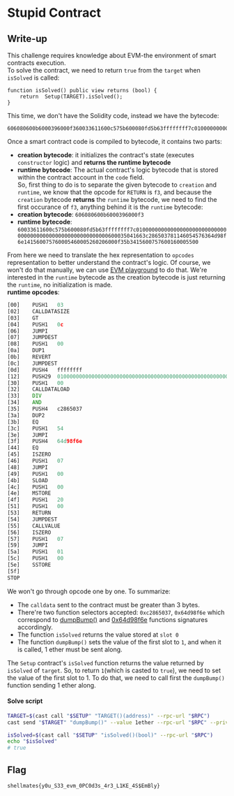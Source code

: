 # Stupid Contract

## Write-up

This challenge requires knowledge about EVM-the environment of smart contracts execution.<br>
To solve the contract, we need to return `true` from the `target` when `isSolved` is called:
```solidity
function isSolved() public view returns (bool) {
    return  Setup(TARGET).isSolved();
}
```
This time, we don't have the Solidity code, instead we have the bytecode:
```hex
606080600b6000396000f360033611600c575b600080fd5b63ffffffff7c0100000000000000000000000000000000000000000000000000000000600035041663c286503781146054576364d98f6e141560075760005460005260206000f35b3415600757600160005500
```
Once a smart contract code is compiled to bytecode, it contains two parts:
- **creation bytecode**: it initializes the contract's state (executes `constructor` logic) and **returns the runtime bytecode**
- **runtime bytecode**: The actual contract's logic bytecode that is stored within the contract account in the `code` field.<br>
So, first thing to do is to separate the given bytecode to `creation` and `runtime`, we know that the opcode for `RETURN` is `f3`, and because the `creation` bytecode **returns** the `runtime` bytecode, we need to find the first occurance of `f3`, anything behind it is the `runtime` bytecode:
- **creation bytecode**: `606080600b6000396000f3`
- **runtime bytecode**: `60033611600c575b600080fd5b63ffffffff7c0100000000000000000000000000000000000000000000000000000000600035041663c286503781146054576364d98f6e141560075760005460005260206000f35b3415600757600160005500`

From here we need to translate the hex representation to `opcodes` representation to better understand the contract's logic. Of course, we won't do that manually, we can use [EVM playground](https://www.evm.codes/playground) to do that. We're interested in the `runtime` bytecode as the creation bytecode is just returning the `runtime`, no initialization is made.<br>
**runtime opcodes**:
```asm
[00]	PUSH1	03
[02]	CALLDATASIZE	
[03]	GT	
[04]	PUSH1	0c
[06]	JUMPI	
[07]	JUMPDEST	
[08]	PUSH1	00
[0a]	DUP1	
[0b]	REVERT	
[0c]	JUMPDEST	
[0d]	PUSH4	ffffffff
[12]	PUSH29	0100000000000000000000000000000000000000000000000000000000
[30]	PUSH1	00
[32]	CALLDATALOAD	
[33]	DIV	
[34]	AND	
[35]	PUSH4	c2865037
[3a]	DUP2	
[3b]	EQ	
[3c]	PUSH1	54
[3e]	JUMPI	
[3f]	PUSH4	64d98f6e
[44]	EQ	
[45]	ISZERO	
[46]	PUSH1	07
[48]	JUMPI	
[49]	PUSH1	00
[4b]	SLOAD	
[4c]	PUSH1	00
[4e]	MSTORE	
[4f]	PUSH1	20
[51]	PUSH1	00
[53]	RETURN	
[54]	JUMPDEST	
[55]	CALLVALUE	
[56]	ISZERO	
[57]	PUSH1	07
[59]	JUMPI	
[5a]	PUSH1	01
[5c]	PUSH1	00
[5e]	SSTORE	
[5f]	
STOP
```
We won't go through opcode one by one. To summarize: 
- The `calldata` sent to the contract must be greater than 3 bytes.
- There're two function selectors accepted: `0xc2865037`, `0x64d98f6e` which correspond to [dumpBump()](https://www.4byte.directory/signatures/?bytes4_signature=0xc2865037) and [0x64d98f6e](https://www.4byte.directory/signatures/?bytes4_signature=0x64d98f6e) functions signatures accordingly.
- The function `isSolved` returns the value stored at `slot 0`
- The function `dumpBump()` sets the value of the first slot to `1`, and when it is called, 1 ether must be sent along.

The `Setup` contract's `isSolved` function returns the value returned by `isSolved` of `target`. So, to return `1`(which is casted to `true`), we need to set the value of the first slot to 1. To do that, we need to call first the `dumpBump()` function sending 1 ether along.

#### Solve script
```bash
TARGET=$(cast call "$SETUP" "TARGET()(address)" --rpc-url "$RPC") 
cast send "$TARGET" "dumpBump()" --value 1ether --rpc-url "$RPC" --private-key "$PrivateKey"

isSolved=$(cast call "$SETUP" "isSolved()(bool)" --rpc-url "$RPC")
echo "$isSolved"
# true
```
## Flag

`shellmates{y0u_S33_evm_0PC0d3s_4r3_L1KE_4S$EmBly}`
